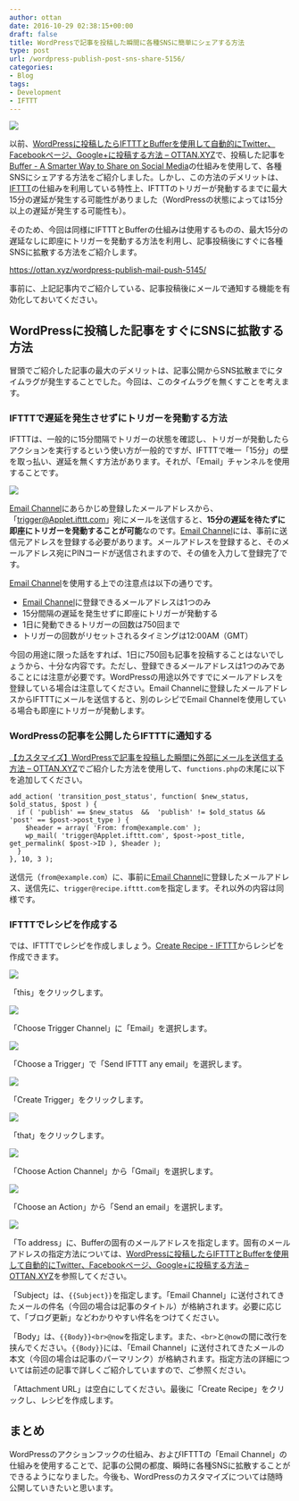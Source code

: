 ```yaml
---
author: ottan
date: 2016-10-29 02:38:15+00:00
draft: false
title: WordPressで記事を投稿した瞬間に各種SNSに簡単にシェアする方法
type: post
url: /wordpress-publish-post-sns-share-5156/
categories:
- Blog
tags:
- Development
- IFTTT
---
```


![](/uploads/2016/10/161029-5814029bd3472.jpg)






以前、[WordPressに投稿したらIFTTTとBufferを使用して自動的にTwitter、Facebookページ、Google+に投稿する方法 – OTTAN.XYZ](/wordpress-ifttt-buffer-sns-4845/)で、投稿した記事を[Buffer - A Smarter Way to Share on Social Media](https://buffer.com/)の仕組みを使用して、各種SNSにシェアする方法をご紹介しました。しかし、この方法のデメリットは、[IFTTT](https://ifttt.com/)の仕組みを利用している特性上、IFTTTのトリガーが発動するまでに最大15分の遅延が発生する可能性がありました（WordPressの状態によっては15分以上の遅延が発生する可能性も）。





そのため、今回は同様にIFTTTとBufferの仕組みは使用するものの、最大15分の遅延なしに即座にトリガーを発動する方法を利用し、記事投稿後にすぐに各種SNSに拡散する方法をご紹介します。



https://ottan.xyz/wordpress-publish-mail-push-5145/



事前に、上記記事内でご紹介している、記事投稿後にメールで通知する機能を有効化しておいてください。





## WordPressに投稿した記事をすぐにSNSに拡散する方法





冒頭でご紹介した記事の最大のデメリットは、記事公開からSNS拡散までにタイムラグが発生することでした。今回は、このタイムラグを無くすことを考えます。





### IFTTTで遅延を発生させずにトリガーを発動する方法





IFTTTは、一般的に15分間隔でトリガーの状態を確認し、トリガーが発動したらアクションを実行するという使い方が一般的ですが、IFTTTで唯一「15分」の壁を取っ払い、遅延を無くす方法があります。それが、「Email」チャンネルを使用することです。





![](/uploads/2016/10/161029-58140419b7871.png)






[Email Channel](https://ifttt.com/email)にあらかじめ登録したメールアドレスから、「trigger@Applet.ifttt.com」宛にメールを送信すると、**15分の遅延を待たずに即座にトリガーを発動することが可能**なのです。[Email Channel](https://ifttt.com/email)には、事前に送信元アドレスを登録する必要があります。メールアドレスを登録すると、そのメールアドレス宛にPINコードが送信されますので、その値を入力して登録完了です。





[Email Channel](https://ifttt.com/email)を使用する上での注意点は以下の通りです。






  * [Email Channel](https://ifttt.com/email)に登録できるメールアドレスは1つのみ
  * 15分間隔の遅延を発生せずに即座にトリガーが発動する
  * 1日に発動できるトリガーの回数は750回まで
  * トリガーの回数がリセットされるタイミングは12:00AM（GMT）




今回の用途に限った話をすれば、1日に750回も記事を投稿することはないでしょうから、十分な内容です。ただし、登録できるメールアドレスは1つのみであることには注意が必要です。WordPressの用途以外ですでにメールアドレスを登録している場合は注意してください。Email Channelに登録したメールアドレスからIFTTTにメールを送信すると、別のレシピでEmail Channelを使用している場合も即座にトリガーが発動します。





### WordPressの記事を公開したらIFTTTに通知する





[【カスタマイズ】WordPressで記事を投稿した瞬間に外部にメールを送信する方法 – OTTAN.XYZ](/wordpress-publish-mail-push-5145/)でご紹介した方法を使用して、`functions.php`の末尾に以下を追加してください。




    
    add_action( 'transition_post_status', function( $new_status, $old_status, $post ) {
      if ( 'publish' == $new_status  &&  'publish' != $old_status && 'post' == $post->post_type ) {
        $header = array( 'From: from@example.com' );
        wp_mail( 'trigger@Applet.ifttt.com', $post->post_title, get_permalink( $post->ID ), $header );
      }
    }, 10, 3 );





送信元（`from@example.com`）に、事前に[Email Channel](https://ifttt.com/email)に登録したメールアドレス、送信先に、`trigger@recipe.ifttt.com`を指定します。それ以外の内容は同様です。





### IFTTTでレシピを作成する





では、IFTTTでレシピを作成しましょう。[Create Recipe - IFTTT](https://ifttt.com/myrecipes/personal/new)からレシピを作成できます。





![](/uploads/2016/10/161029-581404362f244.png)






「this」をクリックします。





![](/uploads/2016/10/161029-5814043b01fd4.png)






「Choose Trigger Channel」に「Email」を選択します。





![](/uploads/2016/10/161029-5814044155436.png)






「Choose a Trigger」で「Send IFTTT any email」を選択します。





![](/uploads/2016/10/161029-58140445d728c.png)






「Create Trigger」をクリックします。





![](/uploads/2016/10/161029-5814044b331cd.png)






「that」をクリックします。





![](/uploads/2016/10/161029-581404502ebba.png)






「Choose Action Channel」から「Gmail」を選択します。





![](/uploads/2016/10/161029-581404552d48a.png)






「Choose an Action」から「Send an email」を選択します。





![](/uploads/2016/10/161029-5814045971e72.png)






「To address」に、Bufferの固有のメールアドレスを指定します。固有のメールアドレスの指定方法については、[WordPressに投稿したらIFTTTとBufferを使用して自動的にTwitter、Facebookページ、Google+に投稿する方法 – OTTAN.XYZ](/wordpress-ifttt-buffer-sns-4845/)を参照してください。





「Subject」は、`{{Subject}}`を指定します。「Email Channel」に送付されてきたメールの件名（今回の場合は記事のタイトル）が格納されます。必要に応じて、「ブログ更新」などわかりやすい件名をつけてください。





「Body」は、`{{Body}}<br>@now`を指定します。また、`<br>`と`@now`の間に改行を挟んでください。`{{Body}}`には、「Email Channel」に送付されてきたメールの本文（今回の場合は記事のパーマリンク）が格納されます。指定方法の詳細については前述の記事で詳しくご紹介していますので、ご参照ください。





「Attachment URL」は空白にしてください。最後に「Create Recipe」をクリックし、レシピを作成します。





## まとめ





WordPressのアクションフックの仕組み、およびIFTTTの「Email Channel」の仕組みを使用することで、記事の公開の都度、瞬時に各種SNSに拡散することができるようになりました。今後も、WordPressのカスタマイズについては随時公開していきたいと思います。
